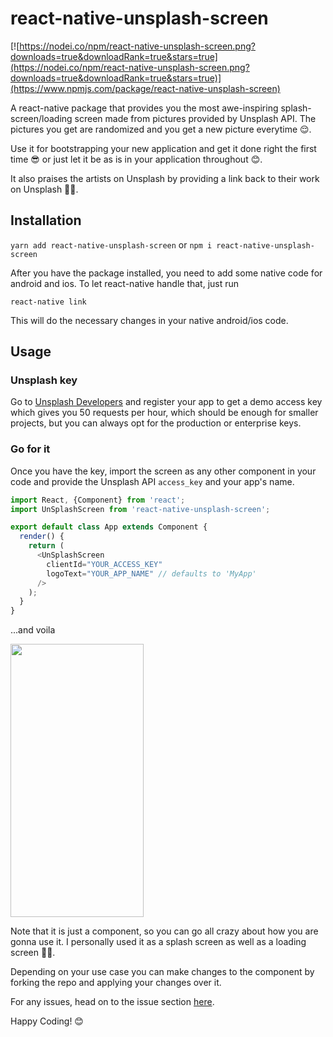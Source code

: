 # react-native-unsplash-screen
[![https://nodei.co/npm/react-native-unsplash-screen.png?downloads=true&downloadRank=true&stars=true](https://nodei.co/npm/react-native-unsplash-screen.png?downloads=true&downloadRank=true&stars=true)](https://www.npmjs.com/package/react-native-unsplash-screen)

A react-native package that provides you the most awe-inspiring splash-screen/loading screen made from pictures provided by Unsplash API. The pictures you get are randomized and you get a new picture everytime 😌.

Use it for bootstrapping your new application and get it done right the first time 😎 or just let it be as is in your application throughout 😊.

It also praises the artists on Unsplash by providing a link back to their work on Unsplash ✌🏻.

## Installation
`yarn add react-native-unsplash-screen`
or
`npm i react-native-unsplash-screen`

After you have the package installed, you need to add some native code for android and ios. To let react-native handle that, just run

`react-native link`

This will do the necessary changes in your native android/ios code.

## Usage
### Unsplash key
Go to [Unsplash Developers](https://unsplash.com/developers) and register your app to get a demo access key which gives you 50 requests per hour, which should be enough for smaller projects, but you can always opt for the production or enterprise keys.
### Go for it
Once you have the key, import the screen as any other component in your code and provide the Unsplash API `access_key` and your app's name.

```js
import React, {Component} from 'react';
import UnSplashScreen from 'react-native-unsplash-screen';

export default class App extends Component {
  render() {
    return (
      <UnSplashScreen
        clientId="YOUR_ACCESS_KEY"
        logoText="YOUR_APP_NAME" // defaults to 'MyApp'
      />
    );
  }
}

```

...and voila

<img src="https://github.com/vishal9950/react-native-unsplash-screen/blob/master/sample/voila.gif" height= "437" width="213">

Note that it is just a component, so you can go all crazy about how you are gonna use it. I personally used it as a splash screen as well as a loading screen 👌🏻.

Depending on your use case you can make changes to the component by forking the repo and applying your changes over it.

For any issues, head on to the issue section [here](https://github.com/vishal9950/react-native-unsplash-screen/issues).

Happy Coding! 😊
